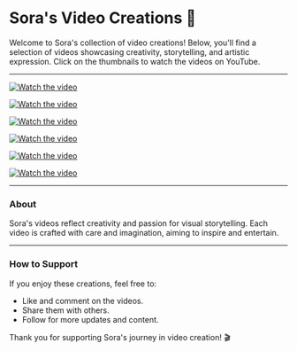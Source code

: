 # Sora's Video Creations 🎥

Welcome to Sora's collection of video creations! Below, you'll find a selection of videos showcasing creativity, storytelling, and artistic expression. Click on the thumbnails to watch the videos on YouTube.

---

[![Watch the video](https://img.youtube.com/vi/O5wiDrNHrVA/0.jpg)](https://youtu.be/O5wiDrNHrVA?si=t8AzDkU7jp8DNYVj)

[![Watch the video](https://img.youtube.com/vi/mf59s_GeJII/0.jpg)](https://youtu.be/mf59s_GeJII?si=7M_xWKqRZ09G5RCG)

[![Watch the video](https://img.youtube.com/vi/RYHLryZMLg8/0.jpg)](https://youtu.be/RYHLryZMLg8?si=vTGioMrmCoKvfKDT)

[![Watch the video](https://img.youtube.com/vi/-e7TxhEqG74/0.jpg)](https://youtu.be/-e7TxhEqG74?si=SbgYKqH3lx3lpu-m)

[![Watch the video](https://img.youtube.com/vi/aIQSfIgGH-w/0.jpg)](https://youtu.be/aIQSfIgGH-w?si=tNngFjBcrccIQs8u)

[![Watch the video](https://img.youtube.com/vi/PBHpGElJ3CE/0.jpg)](https://youtu.be/PBHpGElJ3CE?si=FcNZIseOgzMPVYVx)

---

### About
Sora's videos reflect creativity and passion for visual storytelling. Each video is crafted with care and imagination, aiming to inspire and entertain.

---

### How to Support
If you enjoy these creations, feel free to:
- Like and comment on the videos.
- Share them with others.
- Follow for more updates and content.

Thank you for supporting Sora's journey in video creation! 🎬
